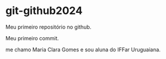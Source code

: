 # git-github2024
Meu primeiro repositório no github.

Meu primeiro commit.

me chamo Maria Clara Gomes e sou aluna do IFFar Uruguaiana.